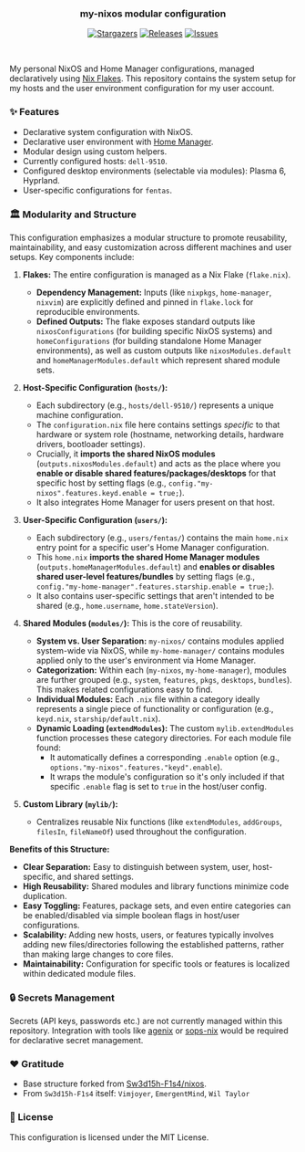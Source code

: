 <h3 align="center">
	my-nixos modular configuration
</h3>

<p align="center">
	<a href="https://github.com/fentas/nixos/stargazers">
		<img alt="Stargazers" src="https://img.shields.io/github/stars/fentas/nixos?style=for-the-badge&logo=starship&color=C9CBFF&logoColor=D9E0EE&labelColor=302D41"></a>
	<a href="https://github.com/fentas/nixos/releases/latest">
		<img alt="Releases" src="https://img.shields.io/github/release/fentas/nixos.svg?style=for-the-badge&logo=github&color=F2CDCD&logoColor=D9E0EE&labelColor=302D41"/></a>
	<a href="https://github.com/fentas/nixos/issues">
		<img alt="Issues" src="https://img.shields.io/github/issues/fentas/nixos?style=for-the-badge&logo=gitbook&color=B5E8E0&logoColor=D9E0EE&labelColor=302D41"></a>
</p>

&nbsp;

My personal NixOS and Home Manager configurations, managed declaratively using [Nix Flakes](https://nixos.wiki/wiki/Flakes). This repository contains the system setup for my hosts and the user environment configuration for my user account.

### ✨ Features

* Declarative system configuration with NixOS.
* Declarative user environment with [Home Manager](https://github.com/nix-community/home-manager).
* Modular design using custom helpers.
* Currently configured hosts: `dell-9510`.
* Configured desktop environments (selectable via modules): Plasma 6, Hyprland.
* User-specific configurations for `fentas`.

### 🏛️ Modularity and Structure

This configuration emphasizes a modular structure to promote reusability, maintainability, and easy customization across different machines and user setups. Key components include:

1.  **Flakes:** The entire configuration is managed as a Nix Flake (`flake.nix`).
    * **Dependency Management:** Inputs (like `nixpkgs`, `home-manager`, `nixvim`) are explicitly defined and pinned in `flake.lock` for reproducible environments.
    * **Defined Outputs:** The flake exposes standard outputs like `nixosConfigurations` (for building specific NixOS systems) and `homeConfigurations` (for building standalone Home Manager environments), as well as custom outputs like `nixosModules.default` and `homeManagerModules.default` which represent shared module sets.

2.  **Host-Specific Configuration (`hosts/`):**
    * Each subdirectory (e.g., `hosts/dell-9510/`) represents a unique machine configuration.
    * The `configuration.nix` file here contains settings *specific* to that hardware or system role (hostname, networking details, hardware drivers, bootloader settings).
    * Crucially, it **imports the shared NixOS modules** (`outputs.nixosModules.default`) and acts as the place where you **enable or disable shared features/packages/desktops** for that specific host by setting flags (e.g., `config."my-nixos".features.keyd.enable = true;`).
    * It also integrates Home Manager for users present on that host.

3.  **User-Specific Configuration (`users/`):**
    * Each subdirectory (e.g., `users/fentas/`) contains the main `home.nix` entry point for a specific user's Home Manager configuration.
    * This `home.nix` **imports the shared Home Manager modules** (`outputs.homeManagerModules.default`) and **enables or disables shared user-level features/bundles** by setting flags (e.g., `config."my-home-manager".features.starship.enable = true;`).
    * It also contains user-specific settings that aren't intended to be shared (e.g., `home.username`, `home.stateVersion`).

4.  **Shared Modules (`modules/`):** This is the core of reusability.
    * **System vs. User Separation:** `my-nixos/` contains modules applied system-wide via NixOS, while `my-home-manager/` contains modules applied only to the user's environment via Home Manager.
    * **Categorization:** Within each (`my-nixos`, `my-home-manager`), modules are further grouped (e.g., `system`, `features`, `pkgs`, `desktops`, `bundles`). This makes related configurations easy to find.
    * **Individual Modules:** Each `.nix` file within a category ideally represents a single piece of functionality or configuration (e.g., `keyd.nix`, `starship/default.nix`).
    * **Dynamic Loading (`extendModules`):** The custom `mylib.extendModules` function processes these category directories. For each module file found:
        * It automatically defines a corresponding `.enable` option (e.g., `options."my-nixos".features."keyd".enable`).
        * It wraps the module's configuration so it's only included if that specific `.enable` flag is set to `true` in the host/user config.

5.  **Custom Library (`mylib/`):**
    * Centralizes reusable Nix functions (like `extendModules`, `addGroups`, `filesIn`, `fileNameOf`) used throughout the configuration.

**Benefits of this Structure:**

* **Clear Separation:** Easy to distinguish between system, user, host-specific, and shared settings.
* **High Reusability:** Shared modules and library functions minimize code duplication.
* **Easy Toggling:** Features, package sets, and even entire categories can be enabled/disabled via simple boolean flags in host/user configurations.
* **Scalability:** Adding new hosts, users, or features typically involves adding new files/directories following the established patterns, rather than making large changes to core files.
* **Maintainability:** Configuration for specific tools or features is localized within dedicated module files.

### 🔒 Secrets Management

Secrets (API keys, passwords etc.) are not currently managed within this repository. Integration with tools like [agenix](https://github.com/ryantm/agenix) or [sops-nix](https://github.com/Mic92/sops-nix) would be required for declarative secret management.

### ❤️ Gratitude

* Base structure forked from [Sw3d15h-F1s4/nixos](https://github.com/Sw3d15h-F1s4/nixos).
* From `Sw3d15h-F1s4` itself: `Vimjoyer`, `EmergentMind`, `Wil Taylor`

### 📄 License

This configuration is licensed under the MIT License.